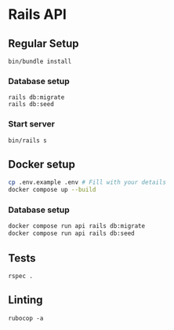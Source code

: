 # Rails API

## Regular Setup

```
bin/bundle install
```

### Database setup

```
rails db:migrate
rails db:seed
```

### Start server

```
bin/rails s
```

## Docker setup

```sh
cp .env.example .env # Fill with your details
docker compose up --build
```

### Database setup

```sh
docker compose run api rails db:migrate
docker compose run api rails db:seed
```

## Tests

```
rspec .
```

## Linting

```
rubocop -a
```
